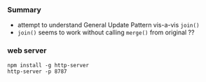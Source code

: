 
### Summary

* attempt to understand General Update Pattern vis-a-vis `join()` 
* `join()` seems to work without calling `merge()` from original ?? 

### web server

```
npm install -g http-server
http-server -p 8787 
```
